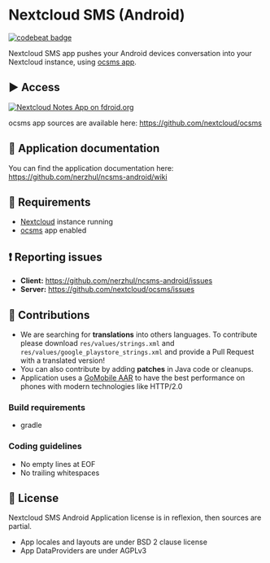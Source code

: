 # Nextcloud SMS (Android)

[![codebeat badge](https://codebeat.co/badges/df05cef7-6724-4a2f-b170-96ed1ab793f6)](https://codebeat.co/projects/github-com-nerzhul-owncloud-sms-app-master)

Nextcloud SMS app pushes your Android devices conversation into your Nextcloud instance, using [ocsms app](https://github.com/nerzhul/ocsms).

## :arrow_forward: Access

[![Nextcloud Notes App on fdroid.org](https://camo.githubusercontent.com/7df0eafa4433fa4919a56f87c3d99cf81b68d01c/68747470733a2f2f662d64726f69642e6f72672f77696b692f696d616765732f632f63342f462d44726f69642d627574746f6e5f617661696c61626c652d6f6e2e706e67)](https://f-droid.org/repository/browse/?fdid=fr.unix_experience.owncloud_sms)

ocsms app sources are available here: https://github.com/nextcloud/ocsms

## :notebook: Application documentation

You can find the application documentation here: https://github.com/nerzhul/ncsms-android/wiki

## :link: Requirements
- [Nextcloud](https://nextcloud.com/) instance running
- [ocsms](https://github.com/nextcloud/ocsms) app enabled

## :exclamation: Reporting issues

- **Client:** https://github.com/nerzhul/ncsms-android/issues
- **Server:** https://github.com/nextcloud/ocsms/issues

## :rocket: Contributions

- We are searching for **translations** into others languages. To contribute please download `res/values/strings.xml` and `res/values/google_playstore_strings.xml` and provide a Pull Request with a translated version!
- You can also contribute by adding **patches** in Java code or cleanups.
- Application uses a [GoMobile AAR](https://gitlab.com/nerzhul/ncsmsgo) to have the best performance on phones with modern technologies like HTTP/2.0

### Build requirements
- gradle

### Coding guidelines

- No empty lines at EOF
- No trailing whitespaces

## :notebook: License

Nextcloud SMS Android Application license is in reflexion, then sources are partial.

- App locales and layouts are under BSD 2 clause license
- App DataProviders are under AGPLv3
